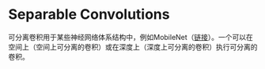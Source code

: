 # Separable Convolutions

可分离卷积用于某些神经网络体系结构中，例如MobileNet（[链接](https://arxiv.org/abs/1704.04861)）。一个可以在空间上（空间上可分离的卷积）或在深度上（深度上可分离的卷积）执行可分离的卷积。

